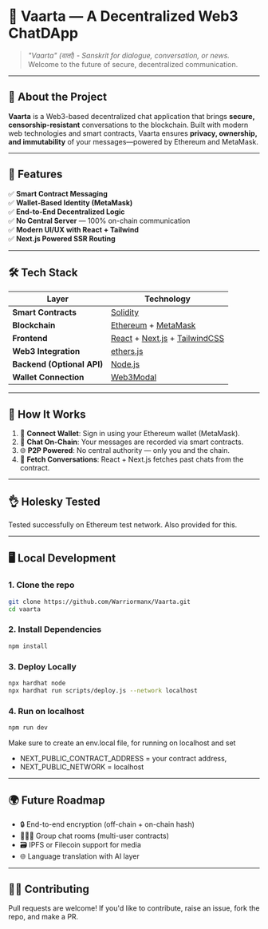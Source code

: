 # 💬 Vaarta — A Decentralized Web3 ChatDApp

> *"Vaarta" (वार्ता) - Sanskrit for dialogue, conversation, or news.*  
Welcome to the future of secure, decentralized communication.

---

## 🚀 About the Project

**Vaarta** is a Web3-based decentralized chat application that brings **secure, censorship-resistant** conversations to the blockchain. Built with modern web technologies and smart contracts, Vaarta ensures **privacy, ownership, and immutability** of your messages—powered by Ethereum and MetaMask.

---

## 🧠 Features

✅ **Smart Contract Messaging**  
✅ **Wallet-Based Identity (MetaMask)**  
✅ **End-to-End Decentralized Logic**  
✅ **No Central Server** — 100% on-chain communication  
✅ **Modern UI/UX with React + Tailwind**  
✅ **Next.js Powered SSR Routing**

---

## 🛠️ Tech Stack

| Layer | Technology |
|-------|------------|
| **Smart Contracts** | [Solidity](https://docs.soliditylang.org/) |
| **Blockchain** | [Ethereum](https://ethereum.org/) + [MetaMask](https://metamask.io/) |
| **Frontend** | [React](https://reactjs.org/) + [Next.js](https://nextjs.org/) + [TailwindCSS](https://tailwindcss.com/) |
| **Web3 Integration** | [ethers.js](https://docs.ethers.org/) |
| **Backend (Optional API)** | [Node.js](https://nodejs.org/) |
| **Wallet Connection** | [Web3Modal](https://web3modal.com/) |

---

## 🧪 How It Works

1. 🔐 **Connect Wallet**: Sign in using your Ethereum wallet (MetaMask).
2. 💬 **Chat On-Chain**: Your messages are recorded via smart contracts.
3. 🌐 **P2P Powered**: No central authority — only you and the chain.
4. 🔄 **Fetch Conversations**: React + Next.js fetches past chats from the contract.

---

## 👌 Holesky Tested

Tested successfully on Ethereum test network. Also provided for this.

---

## 🖥️ Local Development

### 1. Clone the repo
```bash
git clone https://github.com/Warriormanx/Vaarta.git
cd vaarta
```
### 2. Install Dependencies
```bash
npm install
```
### 3. Deploy Locally
```bash
npx hardhat node
npx hardhat run scripts/deploy.js --network localhost
```
### 4. Run on localhost
```bash
npm run dev
```

 Make sure to create an env.local file, for running on localhost and set
- NEXT_PUBLIC_CONTRACT_ADDRESS = your contract address,
- NEXT_PUBLIC_NETWORK = localhost 
---

## 🌍 Future Roadmap

- 🔒 End-to-end encryption (off-chain + on-chain hash)
- 🧑‍🤝‍🧑 Group chat rooms (multi-user contracts)
- 🗃️ IPFS or Filecoin support for media
- 🌐 Language translation with AI layer

---

## 👨‍💻 Contributing

Pull requests are welcome!
If you'd like to contribute, raise an issue, fork the repo, and make a PR.

